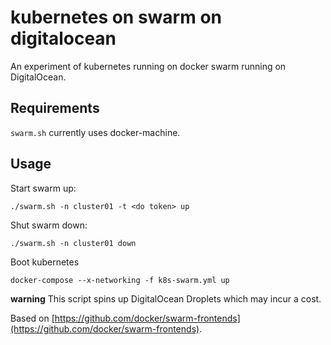 # kubernetes on swarm on digitalocean

An experiment of kubernetes running on docker swarm running on DigitalOcean.


## Requirements

`swarm.sh` currently uses docker-machine.

## Usage

Start swarm up:

`./swarm.sh -n cluster01 -t <do token> up`

Shut swarm down:

`./swarm.sh -n cluster01 down`

Boot kubernetes

`docker-compose --x-networking -f k8s-swarm.yml up`


**warning** This script spins up DigitalOcean Droplets which may incur a cost.


Based on [https://github.com/docker/swarm-frontends](https://github.com/docker/swarm-frontends).

